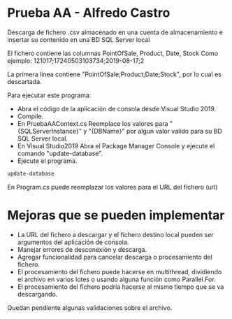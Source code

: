 ﻿# Prueba AA - Alfredo Castro

Descarga de fichero .csv almacenado en una cuenta de almacenamiento e insertar su contenido en una BD SQL Server local

El fichero contiene las columnas 
PointOfSale, Product, Date, Stock
Como ejemplo:
121017;17240503103734;2019-08-17;2

La primera linea contiene "PointOfSale;Product;Date;Stock", por lo cual es descartada.

Para ejecutar este programa: 
  - Abra el código de la aplicación de consola desde Visual Studio 2019.
  - Compile.
  - En PruebaAAContext.cs Reemplace los valores para "{SQLServerInstance}" y "{DBName}" por algun valor valido para su BD SQL Server local.
  - En Visual Studio2019 Abra el Package Manager Console y ejecute el comando "update-database".
  - Ejecute el programa.

```sh
update-database
```
En Program.cs puede reemplazar los valores para el URL del fichero (url)

# Mejoras que se pueden implementar

  - La URL del fichero a descargar y el fichero destino local pueden ser argumentos del aplicación de consola.
  - Manejar errores de desconexión y descarga.
  - Agregar funcionalidad para cancelar descarga o procesamiento del fichero.
  - El procesamiento del fichero puede hacerse en multithread, dividiendo el archivo en varios lotes o usando alguna función como Parallel.For.
  - El procesamiento del fichero podría hacerse al mismo tiempo que se va descargando.

Quedan pendiente algunas validaciones sobre el archivo.

